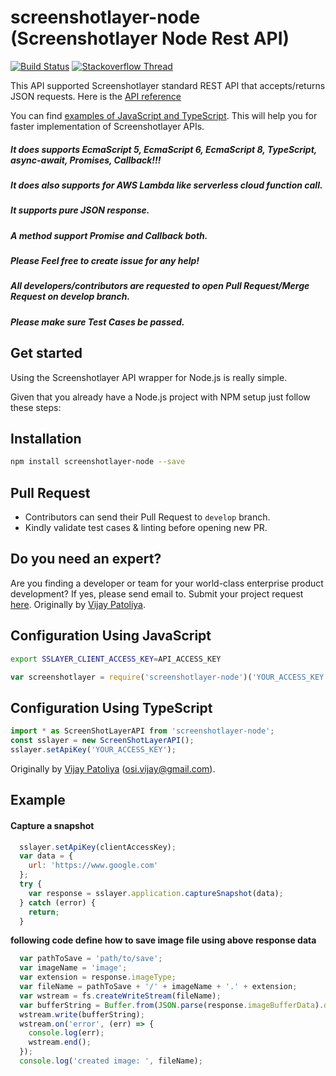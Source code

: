 # screenshotlayer-node (Screenshotlayer Node Rest API)
[![Build Status](https://travis-ci.org/vijaypatoliya/screenshotlayer-node.svg?branch=master)](https://travis-ci.org/vijaypatoliya/screenshotlayer-node) [![Stackoverflow Thread](https://img.shields.io/badge/stackoverflow-screenshotlayer--node--api-yellowgreen.svg)](https://stackoverflow.com/search?q=nodejs-screenshotlayer-node)

This API supported Screenshotlayer standard REST API that accepts/returns JSON requests. Here is the [API reference](https://screenshotlayer.com/documentation)

You can find [examples of JavaScript and TypeScript](https://github.com/vijaypatoliya/screenshotlayer-node/tree/master/examples). This will help you for faster implementation of Screenshotlayer APIs.

##### It does supports EcmaScript 5, EcmaScript 6,  EcmaScript 8, TypeScript, async-await, Promises, Callback!!!

##### It does also supports for AWS Lambda like serverless cloud function call.

##### It supports pure JSON response.

##### A method support Promise and Callback both.

##### Please Feel free to create issue for any help!

##### All developers/contributors are requested to open Pull Request/Merge Request on develop branch. 

##### Please make sure Test Cases be passed. 

## Get started

Using the Screenshotlayer API wrapper for Node.js is really simple.

Given that you already have a Node.js project with NPM setup just follow these steps:

## Installation
```bash
npm install screenshotlayer-node --save
```

## Pull Request
- Contributors can send their Pull Request to `develop` branch.
- Kindly validate test cases & linting before opening new PR.

## Do you need an expert?
Are you finding a developer or team for your world-class enterprise product development? If yes, please send email to. Submit your project request [here](mailto:osi.vijay@gmail.com). Originally by [Vijay Patoliya](https://github.com/vijaypatoliya).


## Configuration Using JavaScript

```bash
export SSLAYER_CLIENT_ACCESS_KEY=API_ACCESS_KEY
```

```js
var screenshotlayer = require('screenshotlayer-node')('YOUR_ACCESS_KEY');
```

## Configuration Using TypeScript
```js
import * as ScreenShotLayerAPI from 'screenshotlayer-node';
const sslayer = new ScreenShotLayerAPI();
sslayer.setApiKey('YOUR_ACCESS_KEY');
```


Originally by [Vijay Patoliya](https://github.com/vijaypatoliya) (osi.vijay@gmail.com).

 
## Example

#### Capture a snapshot
```javascript
  sslayer.setApiKey(clientAccessKey);
  var data = {
    url: 'https://www.google.com'
  };
  try {
    var response = sslayer.application.captureSnapshot(data);
  } catch (error) {
    return;
  }
```

**following code define how to save image file using above response data**
```javascript
  var pathToSave = 'path/to/save';
  var imageName = 'image';
  var extension = response.imageType;
  var fileName = pathToSave + '/' + imageName + '.' + extension;
  var wstream = fs.createWriteStream(fileName);
  var bufferString = Buffer.from(JSON.parse(response.imageBufferData).data);
  wstream.write(bufferString);
  wstream.on('error', (err) => {
    console.log(err);
    wstream.end();
  });
  console.log('created image: ', fileName);
```